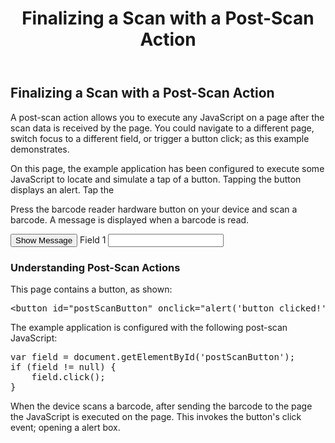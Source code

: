 ﻿---
title: Finalizing a Scan with a Post-Scan Action
layout: IndustrialBrowserExample
---
<h2>Finalizing a Scan with a Post-Scan Action</h2>
<p>A post-scan action allows you to execute any JavaScript on a page after the scan data is received by the page.
	You could navigate to a different page, switch focus to a different field, or trigger a button click; as this example demonstrates. 
</p>
<p>On this page, the example application has been configured to execute some JavaScript 
	to locate and simulate a tap of a button. Tapping the button displays an alert.
	Tap the 
</p>
<p>Press the barcode reader hardware button on your device and scan a barcode. 
	A message is displayed when a barcode is read.</p>
	
<button id="postScanButton" onclick="alert('button clicked!');return false;">Show Message</button>
<label for="field1">Field 1</label>
<input id="field1" type="text"/>
	
<h3>Understanding Post-Scan Actions</h3>
	
<p>This page contains a button, as shown:</p>
<pre>&lt;button id=&quot;postScanButton&quot; onclick=&quot;alert(&#39;button clicked!&#39;);return false;&quot;&gt;Show Message&lt;/button&gt;</pre>

<p>The example application is configured with the following post-scan JavaScript:</p>
<pre>var field = document.getElementById(&#39;postScanButton&#39;);
if (field != null) {
	field.click();
}</pre>
	
<p>When the device scans a barcode, after sending the barcode to the page
	the JavaScript is executed on the page. This invokes the button's click event; opening a alert box.
</p>
